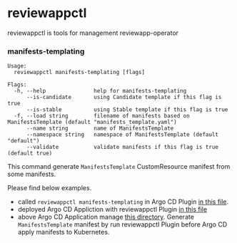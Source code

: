 # reviewappctl

reviewappctl is tools for management reviewapp-operator

### manifests-templating

```
Usage:
  reviewappctl manifests-templating [flags]

Flags:
  -h, --help               help for manifests-templating
      --is-candidate       using Candidate template if this flag is true
      --is-stable          using Stable template if this flag is true
  -f, --load string        filename of manifests based on ManifestsTemplate (default "manifests_template.yaml")
      --name string        name of ManifestsTemplate
      --namespace string   namespace of ManifestsTemplate (default "default")
      --validate           validate manifests if this flag is true (default true)
```

This command generate `ManifestsTemplate` CustomResource manifest from some manifests.

Please find below examples.

* called `reviewappctl manifests-templating` in Argo CD Plugin [in this file](https://github.com/cloudnativedaysjp/dreamkast-infra/blob/main/manifests/argocd/overlays/dev/argocd-cm.yaml).
* deployed Argo CD Appliction with reviewappctl Plugin [in this file](https://github.com/cloudnativedaysjp/dreamkast-infra/blob/main/manifests/reviewapps/argocd-apps/dreamkast.yaml)
* above Argo CD Application manage [this directory](https://github.com/cloudnativedaysjp/dreamkast-infra/tree/main/manifests/app/dreamkast/overlays/development/template-dk). Generate `ManifestsTemplate` manifest by run reviewappctl Plugin before Argo CD apply manifests to Kubernetes.
